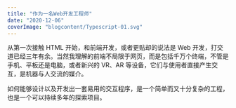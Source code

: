 ```yaml
---
title: "作为一名Web开发工程师"
date: "2020-12-06"
coverImage: "blogcontent/Typescript-01.svg"
---
```


从第一次接触 HTML 开始，和前端开发，或者更贴却的说法是 Web 开发，打交道已经三年有余。当然我理解的前端不局限于网页，而是包括千万个终端，不管是手机、平板还是电脑，或者新兴的 VR、AR 等设备，它们与使用者直接产生交互，是机器与人交流的媒介。

如何能够设计以及开发出一套易用的交互程序，是一个简单而又十分复杂的工程，也是一个可以持续多年的探索项目。

